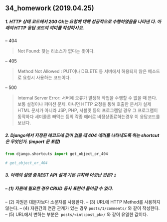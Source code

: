 ## 34_homework (2019.04.25)



##### 1. HTTP 상태 코드에서 200 Ok는 요청에 대해 성공적으로 수행하였음을 나타낸 다. 아래의 HTTP 응답 코드의 의미를 작성하시오.



– 404 

> Not Found: 찾는 리소스가 없다는 뜻이다.

– 405
> Method Not Allowed : PUT이나 DELETE 등 서버에서 허용되지 않은 메소드로 요청시 사용하는 코드이다.

– 500
> Internal Server Error: 서버에 오류가 발생해 작업을 수행할 수 없을 때 뜬다. 보통 설정이나 퍼미션 문제. 아니면 HTTP 요청을 통해 호출한 문서가 실제 HTML 문서가 아니라 JSP, PHP, 서블릿 등의 프로그램일 경우 그 프로그램이 동작하다 세미콜론 빼먹는 등의 각종 에러로 비정상종료하는경우 이 응답코드를 보낸다.



##### 2. Django에서 지정된 레코드에 값이 없을 때 404 에러를 나타내도록 하는 shortcut은 무엇인가. (import 문 포함)



```python
from django.shortcuts import get_object_or_404

# get_object_or_404
```



##### 3. 아래의 설명 중 REST API 설계 기본 규칙에 어긋난 것은? `1`

##### **– (1) 자원에 필요한 경우 CRUD 동사 표현이 들어갈 수 있다.**

– (2) 자원은 대문자보다 소문자를 사용한다.
– (3) URL에 HTTP Method를 사용하지 않는다.
– (4) 자원간의 연관 관계가 있는 경우 `posts/1/comments/` 와 같이 작성한다.
– (5) URL에서 변하는 부분은` posts/<int:post_pk>/` 와 같이 유일한 값이다.